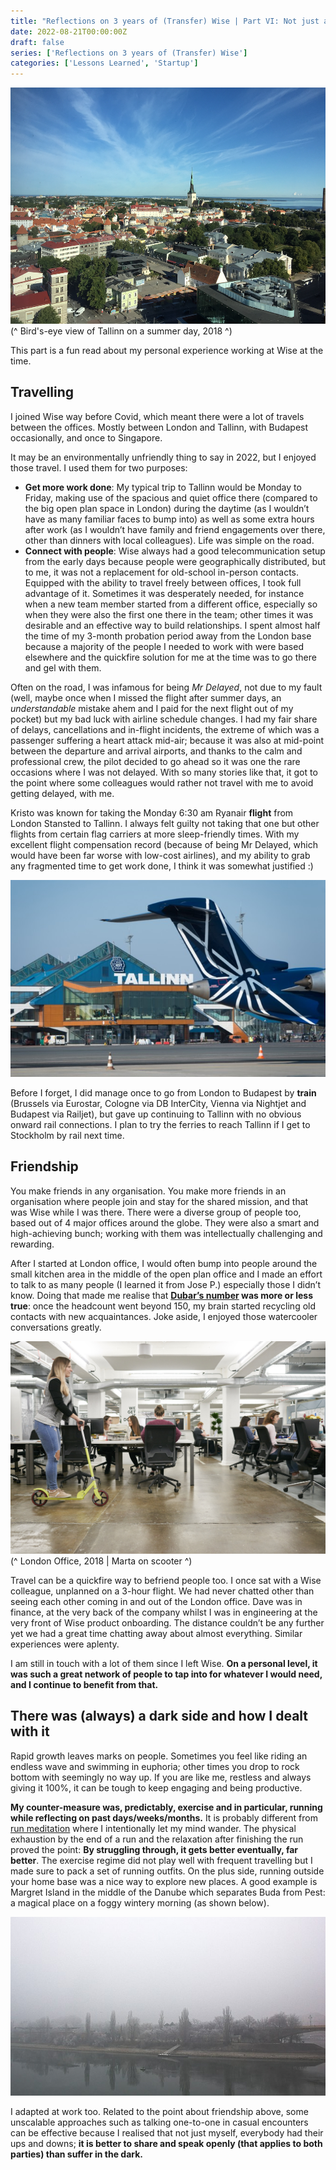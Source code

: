 ```yaml
---
title: "Reflections on 3 years of (Transfer) Wise | Part VI: Not just about Work"
date: 2022-08-21T00:00:00Z
draft: false
series: ['Reflections on 3 years of (Transfer) Wise']
categories: ['Lessons Learned', 'Startup']
---
```


![Tallinn in 2018](/own-tallinn_birdsview_2018.png)
(^ Bird's-eye view of Tallinn on a summer day, 2018 ^)

This part is a fun read about my personal experience working at Wise at the time.

## Travelling

I joined Wise way before Covid, which meant there were a lot of travels between the offices. Mostly between London and Tallinn, with Budapest occasionally, and once to Singapore. 

It may be an environmentally unfriendly thing to say in 2022, but I enjoyed those travel. I used them for two purposes:

- **Get more work done**: My typical trip to Tallinn would be Monday to Friday, making use of the spacious and quiet office there (compared to the big open plan space in London) during the daytime (as I wouldn’t have as many familiar faces to bump into) as well as some extra hours after work (as I wouldn’t have family and friend engagements over there, other than dinners with local colleagues). Life was simple on the road. 
- **Connect with people**: Wise always had a good telecommunication setup from the early days because people were geographically distributed, but to me, it was not a replacement for old-school in-person contacts. Equipped with the ability to travel freely between offices, I took full advantage of it. Sometimes it was desperately needed, for instance when a new team member started from a different office, especially so when they were also the first one there in the team; other times it was desirable and an effective way to build relationships. I spent almost half the time of my 3-month probation period away from the London base because a majority of the people I needed to work with were based elsewhere and the quickfire solution for me at the time was to go there and gel with them.   

Often on the road, I was infamous for being *Mr Delayed*, not due to my fault (well, maybe once when I missed the flight after summer days, an *understandable* mistake ahem and I paid for the next flight out of my pocket) but my bad luck with airline schedule changes. I had my fair share of delays, cancellations and in-flight incidents, the extreme of which was a passenger suffering a heart attack mid-air; because it was also at mid-point between the departure and arrival airports, and thanks to the calm and professional crew, the pilot decided to go ahead so it was one the rare occasions where I was not delayed. With so many stories like that, it got to the point where some colleagues would rather not travel with me to avoid getting delayed, with me. 

Kristo was known for taking the Monday 6:30 am Ryanair **flight** from London Stansted to Tallinn. I always felt guilty not taking that one but other flights from certain flag carriers at more sleep-friendly times. With my excellent flight compensation record (because of being Mr Delayed, which would have been far worse with low-cost airlines), and my ability to grab any fragmented time to get work done, I think it was somewhat justified :)

![airportsdata.net | Tallinn Airport](/airportsdata_tll-aeropuerto.jpeg)

Before I forget, I did manage once to go from London to Budapest by **train** (Brussels via Eurostar, Cologne via DB InterCity, Vienna via Nightjet and Budapest via Railjet), but gave up continuing to Tallinn with no obvious onward rail connections. I plan to try the ferries to reach Tallinn if I get to Stockholm by rail next time.  

## Friendship

You make friends in any organisation. You make more friends in an organisation where people join and stay for the shared mission, and that was Wise while I was there. There were a diverse group of people too, based out of 4 major offices around the globe. They were also a smart and high-achieving bunch; working with them was intellectually challenging and rewarding. 

After I started at London office, I would often bump into people around the small kitchen area in the middle of the open plan office and I made an effort to talk to as many people (I learned it from Jose P.) especially those I didn’t know. Doing that made me realise that **[Dubar’s number](https://en.wikipedia.org/wiki/Dunbar%27s_number) was more or less true**: once the headcount went beyond 150, my brain started recycling old contacts with new acquaintances. Joke aside, I enjoyed those watercooler conversations greatly.

![Wise | London Office 2018](/wise-london_office_2018.jpeg)
(^ London Office, 2018 | Marta on scooter ^)

Travel can be a quickfire way to befriend people too. I once sat with a Wise colleague, unplanned on a 3-hour flight. We had never chatted other than seeing each other coming in and out of the London office. Dave was in finance, at the very back of the company whilst I was in engineering at the very front of Wise product onboarding. The distance couldn’t be any further yet we had a great time chatting away about almost everything. Similar experiences were aplenty. 

I am still in touch with a lot of them since I left Wise. **On a personal level, it was such a great network of people to tap into for whatever I would need, and I continue to benefit from that.** 

## There was (always) a dark side and how I dealt with it

Rapid growth leaves marks on people. Sometimes you feel like riding an endless wave and swimming in euphoria; other times you drop to rock bottom with seemingly no way up. If you are like me, restless and always giving it 100%, it can be tough to keep engaging and being productive. 

**My counter-measure was, predictably, exercise and in particular, running while reflecting on past days/weeks/months.** It is probably different from [run meditation](https://www.headspace.com/meditation/running-meditation) where I intentionally let my mind wander. The physical exhaustion by the end of a run and the relaxation after finishing the run proved the point: **By struggling through, it gets better eventually, far better**. The exercise regime did not play well with frequent travelling but I made sure to pack a set of running outfits. On the plus side, running outside your home base was a nice way to explore new places. A good example is Margret Island in the middle of the Danube which separates Buda from Pest: a magical place on a foggy wintery morning (as shown below).  

![Wikimedia | Budapest Margaret Island](/Budapest-Margaret_Island-wikimedia.jpeg)

I adapted at work too. Related to the point about friendship above, some unscalable approaches such as talking one-to-one in casual encounters can be effective because I realised that not just myself, everybody had their ups and downs; **it is better to share and speak openly (that applies to both parties) than suffer in the dark.**   
